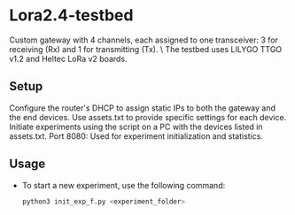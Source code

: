 # Lora2.4-testbed

Custom gateway with 4 channels, each assigned to one transceiver: 3 for receiving (Rx) and 1 for transmitting (Tx). \\
The testbed uses LILYGO TTGO v1.2 and Heltec LoRa v2 boards.


## Setup

Configure the router's DHCP to assign static IPs to both the gateway and the end devices.
Use assets.txt to provide specific settings for each device.
Initiate experiments using the script on a PC with the devices listed in assets.txt.
Port 8080: Used for experiment initialization and statistics.


## Usage

- To start a new experiment, use the following command:
  ```bash
  python3 init_exp_f.py <experiment_folder>
